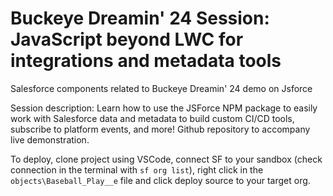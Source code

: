 # Buckeye Dreamin' 24 Session: JavaScript beyond LWC for integrations and metadata tools
Salesforce components related to Buckeye Dreamin' 24 demo on Jsforce

Session description:
Learn how to use the JSForce NPM package to easily work with Salesforce data and metadata to build custom CI/CD tools, subscribe to platform events, and more! Github repository to accompany live demonstration.

To deploy, clone project using VSCode, connect SF to your sandbox (check connection in the terminal with `sf org list`), right click in the `objects\Baseball_Play__e` file and click deploy source to your target org.

